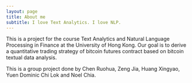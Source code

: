 ```yaml
---
layout: page
title: About me
subtitle: I love Text Analytics. I love NLP.
---
```


This is a project for the course Text Analytics and Natural Language Processing in Finance at the University of Hong Kong. Our goal is to derive a quantitative trading strategy of bitcoin futures contract based on bitcoin textual data analysis.

This is a group project done by Chen Ruohua, Zeng Jia, Huang Xingyao, Yuen Dominic Chi Lok and Noel Chia.
